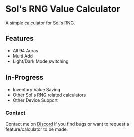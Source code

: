 # Sol's RNG Value Calculator

A simple calculator for Sol's RNG.


## Features

- All 94 Auras
- Multi Add
- Light/Dark Mode switching


## In-Progress

- Inventory Value Saving
- Other Sol's RNG related calculators
- Other Device Support


### Contact
Contact me on [Discord](https://discord.com/users/1018875765565177976) if you find bugs or want to request a feature/calculator to be made.
